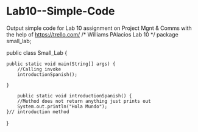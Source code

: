 # Lab10--Simple-Code
Output simple code for Lab 10 assignment on Project Mgnt &amp; Comms with the help of   https://trello.com/
/*
Williams PAlacios Lab 10 
 */
package small_lab;


public class Small_Lab {

    public static void main(String[] args) {
        //Calling invoke
        introductionSpanish();

    }
    
        public static void introductionSpanish() {
        //Method does not return anything just prints out
        System.out.println("Hola Mundo");
    }// introduction method
}
